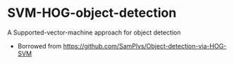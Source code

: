 # SVM-HOG-object-detection
A Supported-vector-machine approach for object detection

- Borrowed from https://github.com/SamPlvs/Object-detection-via-HOG-SVM
